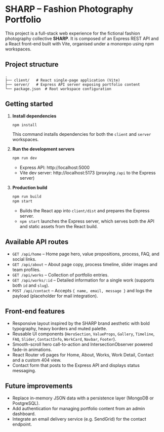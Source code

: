# SHARP – Fashion Photography Portfolio

This project is a full-stack web experience for the fictional fashion photography collective **SHARP**. It is composed of an Express REST API and a React front-end built with Vite, organised under a monorepo using npm workspaces.

## Project structure

```
.
├── client/   # React single-page application (Vite)
├── server/   # Express API server exposing portfolio content
└── package.json  # Root workspace configuration
```

## Getting started

1. **Install dependencies**
   ```bash
   npm install
   ```
   This command installs dependencies for both the `client` and `server` workspaces.

2. **Run the development servers**
   ```bash
   npm run dev
   ```
   - Express API: http://localhost:5000
   - Vite dev server: http://localhost:5173 (proxying `/api` to the Express server)

3. **Production build**
   ```bash
   npm run build
   npm start
   ```
   - Builds the React app into `client/dist` and prepares the Express server.
   - `npm start` launches the Express server, which serves both the API and static assets from the React build.

## Available API routes

- `GET /api/home` – Home page hero, value propositions, process, FAQ, and social links.
- `GET /api/about` – About page copy, process timeline, slider images and team profiles.
- `GET /api/works` – Collection of portfolio entries.
- `GET /api/works/:id` – Detailed information for a single work (supports both `id` and `slug`).
- `POST /api/contact` – Accepts `{ name, email, message }` and logs the payload (placeholder for mail integration).

## Front-end features

- Responsive layout inspired by the SHARP brand aesthetic with bold typography, heavy borders and muted palette.
- Reusable UI components (`HeroSection`, `ValueProps`, `Gallery`, `Timeline`, `FAQ`, `Slider`, `ContactInfo`, `WorkCard`, `Navbar`, `Footer`).
- Smooth-scroll hero call-to-action and IntersectionObserver powered fade-in animations.
- React Router v6 pages for Home, About, Works, Work Detail, Contact and a custom 404 view.
- Contact form that posts to the Express API and displays status messaging.

## Future improvements

- Replace in-memory JSON data with a persistence layer (MongoDB or PostgreSQL).
- Add authentication for managing portfolio content from an admin dashboard.
- Integrate an email delivery service (e.g. SendGrid) for the contact endpoint.

